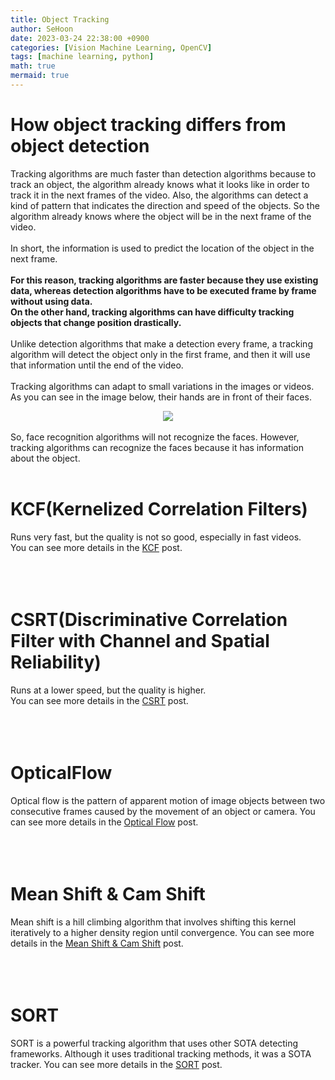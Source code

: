 ```yaml
---
title: Object Tracking
author: SeHoon
date: 2023-03-24 22:38:00 +0900
categories: [Vision Machine Learning, OpenCV]
tags: [machine learning, python]
math: true
mermaid: true
---
```


# How object tracking differs from object detection
Tracking algorithms are much faster than detection algorithms because to track an object, the algorithm already knows what it looks like in order to track it in the next frames of the video. Also, the algorithms can detect a kind of pattern that indicates the direction and speed of the objects. So the algorithm already knows where the object will be in the next frame of the video.
<br><br>
In short, the information is used to predict the location of the object in the next frame.
<br><br>
**For this reason, tracking algorithms are faster because they use existing data, whereas detection algorithms have to be executed frame by frame without using data.**
<br>
**On the other hand, tracking algorithms can have difficulty tracking objects that change position drastically.**
<br><br>
Unlike detection algorithms that make a detection every frame, a tracking algorithm will detect the object only in the first frame, and then it will use that information until the end of the video.
<br><br>
Tracking algorithms can adapt to small variations in the images or videos. As you can see in the image below, their hands are in front of their faces.<br>
<center>
<img src="https://user-images.githubusercontent.com/28240052/227708295-f4ffc934-ca97-456b-ae17-7271420086f8.png">
</center><br>
So, face recognition algorithms will not recognize the faces. However, tracking algorithms can recognize the faces because it has information about the object.
<br><br>

# KCF(Kernelized Correlation Filters)
Runs very fast, but the quality is not so good, especially in fast videos.<br>
You can see more details in the [KCF](https://csh970605.github.io/posts/KCF) post.<br><br><br><br>
# CSRT(Discriminative Correlation Filter with Channel and Spatial Reliability)
Runs at a lower speed, but the quality is higher.<br>
You can see more details in the [CSRT](https://csh970605.github.io/posts/CSRT) post.<br><br><br><br>

# OpticalFlow
Optical flow is the pattern of apparent motion of image objects between two consecutive frames caused by the movement of an object or camera. You can see more details in the [Optical Flow](https://csh970605.github.io/posts/OT_OpticalFlow/) post.<br><br><br><br>

# Mean Shift & Cam Shift
Mean shift is a hill climbing algorithm that involves shifting this kernel iteratively to a higher density region until convergence. You can see more details in the [Mean Shift & Cam Shift](https://csh970605.github.io/posts/OBT_MCShift/) post.<br><br><br><br>

# SORT

SORT is a powerful tracking algorithm that uses other SOTA detecting frameworks. Although it uses traditional tracking methods, it was a SOTA tracker. You can see more details in the [SORT](https://csh970605.github.io/posts/SORT/) post.

<br><br><br><br>
